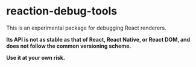 # reaction-debug-tools

This is an experimental package for debugging React renderers.

**Its API is not as stable as that of React, React Native, or React DOM, and does not follow the common versioning scheme.**

**Use it at your own risk.**
